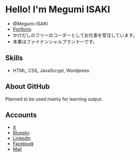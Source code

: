 # Hello! I'm Megumi ISAKI
- @Megumi-ISAKI
- [Portforio](https://oubai.net)
- かけだしのフリーのコーダーとしてお仕事を受注しています。
- 本業はファイナンシャルプランナーです。

## Skills
- HTML, CSS, JavaScrypt, Wordpress

## About GitHub
Planned to be used mainly for learning output.

## Accounts
- [X](https://x.com/oubai1108)
- [Bluesky](https://bsky.app/profile/megttan.bsky.social)
- [Linkedin](https://www.linkedin.com/in/megumi-isaki)
- [Facebook](https://www.facebook.com/megumi.isaki.2025)
- [Mail](mailto:megumi.isaki@gmail.com)


<!---
Megumi-ISAKI/Megumi-ISAKI is a ✨ special ✨ repository because its `README.md` (this file) appears on your GitHub profile.
You can click the Preview link to take a look at your changes.
--->
